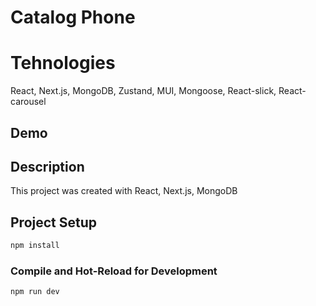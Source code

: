 # Catalog Phone

# Tehnologies
React, Next.js, MongoDB, Zustand, MUI, Mongoose, React-slick, React-carousel

## Demo

## Description
This project was created with React, Next.js, MongoDB
## Project Setup

```sh
npm install
```

### Compile and Hot-Reload for Development

```sh
npm run dev
```


